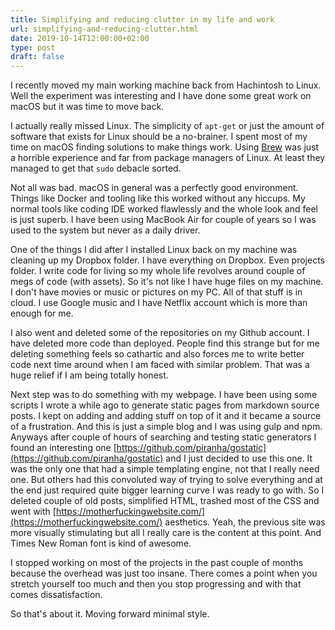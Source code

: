 ```yaml
---
title: Simplifying and reducing clutter in my life and work
url: simplifying-and-reducing-clutter.html
date: 2019-10-14T12:00:00+02:00
type: post
draft: false
---
```


I recently moved my main working machine back from Hachintosh to Linux. Well the
experiment was interesting and I have done some great work on macOS but it was
time to move back.

I actually really missed Linux. The simplicity of `apt-get` or just the amount
of software that exists for Linux should be a no-brainer. I spent most of my
time on macOS finding solutions to make things work. Using
[Brew](https://brew.sh/) was just a horrible experience and far from package
managers of Linux. At least they managed to get that `sudo` debacle sorted.

Not all was bad. macOS in general was a perfectly good environment. Things like
Docker and tooling like this worked without any hiccups. My normal tools like
coding IDE worked flawlessly and the whole look and feel is just superb. I have
been using MacBook Air for couple of years so I was used to the system but never
as a daily driver.

One of the things I did after I installed Linux back on my machine was cleaning
up my Dropbox folder. I have everything on Dropbox. Even projects folder. I
write code for living so my whole life revolves around couple of megs of code
(with assets). So it's not like I have huge files on my machine. I don't have
movies or music or pictures on my PC. All of that stuff is in cloud. I use
Google music and I have Netflix account which is more than enough for me.

I also went and deleted some of the repositories on my Github account. I have
deleted more code than deployed. People find this strange but for me deleting
something feels so cathartic and also forces me to write better code next time
around when I am faced with similar problem. That was a huge relief if I am
being totally honest.

Next step was to do something with my webpage. I have been using some scripts I
wrote a while ago to generate static pages from markdown source posts. I kept on
adding and adding stuff on top of it and it became a source of a
frustration. And this is just a simple blog and I was using gulp and npm.
Anyways after couple of hours of searching and testing static generators I found
an interesting one
[https://github.com/piranha/gostatic](https://github.com/piranha/gostatic) and I
just decided to use this one. It was the only one that had a simple templating
engine, not that I really need one. But others had this convoluted way of trying
to solve everything and at the end just required quite bigger learning curve I
was ready to go with. So I deleted couple of old posts, simplified HTML, trashed
most of the CSS and went with
[https://motherfuckingwebsite.com/](https://motherfuckingwebsite.com/)
aesthetics.  Yeah, the previous site was more visually stimulating but all I
really care is the content at this point. And Times New Roman font is kind of
awesome.

I stopped working on most of the projects in the past couple of months because
the overhead was just too insane. There comes a point when you stretch yourself
too much and then you stop progressing and with that comes dissatisfaction.

So that's about it. Moving forward minimal style.
